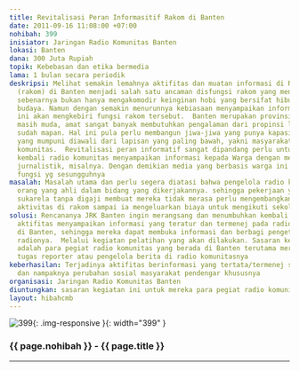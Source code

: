```yaml
---
title: Revitalisasi Peran Informasitif Rakom di Banten
date: 2011-09-16 11:08:00 +07:00
nohibah: 399
inisiator: Jaringan Radio Komunitas Banten
lokasi: Banten
dana: 300 Juta Rupiah
topik: Kebebasan dan etika bermedia
lama: 1 bulan secara periodik
deskripsi: Melihat semakin lemahnya aktifitas dan muatan informasi di Radio Komunitas
  (rakom) di Banten menjadi salah satu ancaman disfungsi rakom yang mendasar. Rakom
  sebenarnya bukan hanya mengakomodir keinginan hobi yang bersifat hiburan dan pelestarian
  budaya. Namun dengan semakin menurunnya kebiasaan menyampaikan informasi justru
  ini akan mengkebiri fungsi rakom tersebut.  Banten merupakan provinsi boleh dibilang
  masih muda, amat sangat banyak membutuhkan pengalaman dari propinsi lainnya yang
  sudah mapan. Hal ini pula perlu membangun jiwa-jiwa yang punya kapasitas pengetahuan
  yang mumpuni diawali dari lapisan yang paling bawah, yakni masyarakat melalui radio
  komunitas.  Revitalisasi peran informatif sangat dipandang perlu untuk membiasakan
  kembali radio komunitas menyampaikan informasi kepada Warga dengan melakukan pelatihan-pelatihan
  jurnalistik, misalnya. Dengan demikian media yang berbasis warga ini dapat melaksanakan
  fungsi yg sesungguhnya
masalah: Masalah utama dan perlu segera diatasi bahwa pengelola radio komunitas bukan
  orang yang ahli dalam bidang yang dikerjakannya. sehingga pekerjaan yang hanya secara
  sukarela tanpa digaji membuat mereka tidak merasa perlu mengembangkan profesi pada
  aktivitas di rakom sampai ia mengeluarkan biaya untuk mengikuti sekolah atau kuliah
solusi: Rencananya JRK Banten ingin merangsang dan menumbuhkan kembali fungsi dan
  aktifitas menyampaikan informasi yang teratur dan termenej pada radio komunitas
  di Banten, sehingga mereka dapat membuka informasi dan berbagi pengetahuan dengan
  radionya.  Melalui kegiatan pelatihan yang akan dilakukan. Sasaran kegiatan ini
  adalah para pegiat radio komunitas yang berada di Banten terutama mereka yang mengemban
  tugas reporter atau pengelola berita di radio komunitasnya
keberhasilan: Terjadinya aktifitas berinformasi yang tertata/termenej serta berkesinambungan
  dan nampaknya perubahan sosial masyarakat pendengar khususnya
organisasi: Jaringan Radio Komunitas Banten
diuntungkan: sasaran kegiatan ini untuk mereka para pegiat radio komunitas yang berada di Banten terutama mereka yang mengemban tugas reporter atau pengelola berita di radio komunitasnya
layout: hibahcmb
---
```


![399](/static/img/hibahcmb/399.png){: .img-responsive }{: width="399" }

### {{ page.nohibah }} - {{ page.title }}

---
